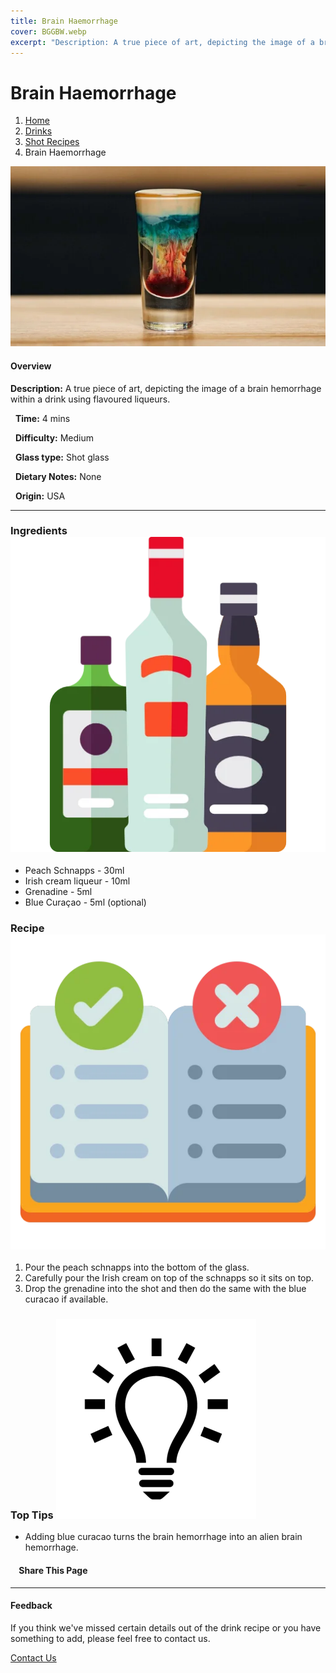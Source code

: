 ```yaml
---
title: Brain Haemorrhage
cover: BGGBW.webp
excerpt: "Description: A true piece of art, depicting the image of a brain hemorrhage within a drink using flavoured liqueurs."
---
```


# Brain Haemorrhage

1.  [Home](/)
2.  [Drinks](drinks)
3.  [Shot Recipes](drinks/shotrecipes)
4.  Brain Haemorrhage

![](/images/brain-haemorrhage.webp)

#### Overview

**Description:** A true piece of art, depicting the image of a brain hemorrhage within a drink using flavoured liqueurs.

  **Time:** 4 mins

  **Difficulty:** Medium

  **Glass type:** Shot glass

  **Dietary Notes:** None

  **Origin:** USA

* * *

### Ingredients ![target](/images/liquor.webp)

-   Peach Schnapps - 30ml
-   Irish cream liqueur - 10ml
-   Grenadine - 5ml
-   Blue Curaçao - 5ml (optional)

### Recipe ![target](/images/rules.webp)

1.  Pour the peach schnapps into the bottom of the glass.
2.  Carefully pour the Irish cream on top of the schnapps so it sits on top.
3.  Drop the grenadine into the shot and then do the same with the blue curacao if available.

### Top Tips ![target](/images/lightbulb.webp)

-   Adding blue curacao turns the brain hemorrhage into an alien brain hemorrhage.

####     Share This Page

[](https://www.facebook.com/sharer/sharer.php?u=beergogglegames.co.uk/Drinks/ShotRecipes/brain-hemorrhage)[](https://www.instagram.com/direct/new/)[](https://twitter.com/intent/tweet?url=beergogglegames.co.uk/Drinks/ShotRecipes/brain-hemorrhage)

* * *

#### Feedback

If you think we've missed certain details out of the drink recipe or you have something to add, please feel free to contact us.

  
  
  
[Contact Us](contact)
